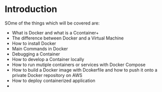 # Introduction 

SOme of the things which will be covered are: 

* What is Docker and what is a Ccontainer+
* The difference between Docker and a Virtual Machine
* How to install Docker
* Main Commands in Docker  
* Debugging a Container 
* How to develop a Container locally
* How to run mutiple containers or services with Docker Compose
* How to build a Docker image with Dcokerfile and how to push it onto a private Docker repository on AWS
* How to deploy containerized application 
*   







